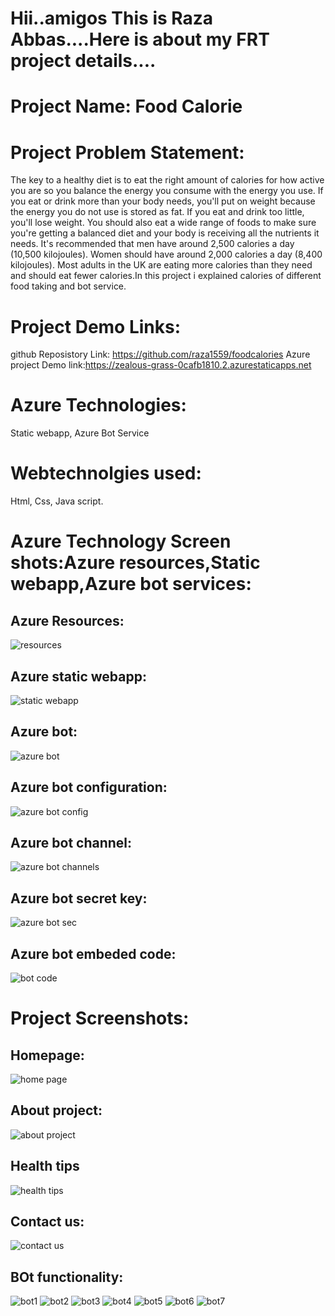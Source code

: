 # Hii..amigos This is Raza Abbas....Here is about my FRT project details....

# Project Name: Food Calorie

# Project Problem Statement:
The key to a healthy diet is to eat the right amount of calories for how active you are so you balance the energy you consume with the energy you use. If you eat or drink more than your body needs, you'll put on weight because the energy you do not use is stored as fat. If you eat and drink too little, you'll lose weight. You should also eat a wide range of foods to make sure you're getting a balanced diet and your body is receiving all the nutrients it needs. It's recommended that men have around 2,500 calories a day (10,500 kilojoules). Women should have around 2,000 calories a day (8,400 kilojoules). Most adults in the UK are eating more calories than they need and should eat fewer calories.In this project i explained calories of different food taking and bot service.

# Project Demo Links:
github Reposistory Link: https://github.com/raza1559/foodcalories
Azure project Demo link:https://zealous-grass-0cafb1810.2.azurestaticapps.net

# Azure Technologies:
Static webapp,
Azure Bot Service

# Webtechnolgies used:
Html,
Css,
Java script.

# Azure Technology Screen shots:Azure resources,Static webapp,Azure bot services:

## Azure Resources:
![resources](https://user-images.githubusercontent.com/118152557/210008678-87ac636e-62ef-4cab-8858-370034a080bf.png)


## Azure static webapp:
![static webapp](https://user-images.githubusercontent.com/118152557/210008690-541acecc-abba-4d0a-8f6c-e28f3ad1295c.png)


## Azure bot:
![azure bot](https://user-images.githubusercontent.com/118152557/210008700-303aa259-4ae3-4c6b-a445-a8f128f5fcbd.png)


## Azure bot configuration:
![azure bot config](https://user-images.githubusercontent.com/118152557/210008728-5100f21d-b961-46d8-b303-830c2946d220.png)


## Azure bot channel:
![azure bot channels](https://user-images.githubusercontent.com/118152557/210009377-ceb967a9-7769-4121-b1c2-952a36ea29b4.png)


## Azure bot secret key:

![azure bot sec](https://user-images.githubusercontent.com/118152557/210009402-a7047af0-6840-42f3-99d8-8b9d1c82c940.png)

## Azure bot embeded code:
![bot code](https://user-images.githubusercontent.com/118152557/210009418-3f0407a3-77b3-4d9d-8ef2-df1b43916576.png)


# Project Screenshots:

## Homepage:

![home page](https://user-images.githubusercontent.com/118152557/210009780-a11551aa-bc1d-4abb-8afd-85851981c9b5.png)


## About project:

![about project](https://user-images.githubusercontent.com/118152557/210009794-ffd664e0-2504-46a8-abbf-088b290bb340.png)

## Health tips
![health tips](https://user-images.githubusercontent.com/118152557/210009813-e884a8a3-bd64-4e6f-a735-86a72028a87b.png)


## Contact us:
![contact us](https://user-images.githubusercontent.com/118152557/210010165-cdf1057e-7f44-45c1-b675-b7466f920568.png)



## BOt functionality:
![bot1](https://user-images.githubusercontent.com/118152557/210009853-153afa95-cfcb-49be-b115-263e182624a6.png)
![bot2](https://user-images.githubusercontent.com/118152557/210009861-f246d8eb-853b-4ef5-b80d-0b023bb8caae.png)
![bot3](https://user-images.githubusercontent.com/118152557/210009874-618c67b4-71b0-4fa9-a93c-c26aab0df709.png)
![bot4](https://user-images.githubusercontent.com/118152557/210009888-f8a2bc06-1206-4b6a-8110-a5599fce8d99.png)
![bot5](https://user-images.githubusercontent.com/118152557/210009901-4864add8-d128-475d-80c7-f2af319949e1.png)
![bot6](https://user-images.githubusercontent.com/118152557/210010026-206ea40d-092f-43ac-a314-13b0f3280328.png)
![bot7](https://user-images.githubusercontent.com/118152557/210009974-94f38872-be7d-4f10-92a2-48ee809c97e7.png)

